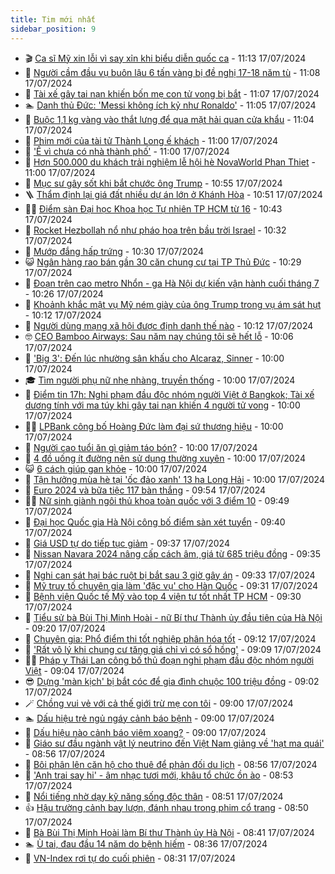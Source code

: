```yaml
---
title: Tim mới nhất
sidebar_position: 9
---
```


<!-- vnexpress-tin-moi-nhat:START -->
- 🎬 [Ca sĩ Mỹ xin lỗi vì say xỉn khi biểu diễn quốc ca](https://vnexpress.net/ca-si-my-xin-loi-vi-say-xin-khi-bieu-dien-quoc-ca-4771295.html) - 11:13 17/07/2024
- 🐎 [Người cầm đầu vụ buôn lậu 6 tấn vàng bị đề nghị 17-18 năm tù](https://vnexpress.net/nguoi-cam-dau-vu-buon-lau-6-tan-vang-bi-de-nghi-17-18-nam-tu-4771284.html) - 11:08 17/07/2024
- 🦍 [Tài xế gây tai nạn khiến bốn mẹ con tử vong bị bắt](https://vnexpress.net/tai-xe-gay-tai-nan-khien-bon-me-con-tu-vong-bi-bat-4771310.html) - 11:07 17/07/2024
- 🏊 [Danh thủ Đức: &#39;Messi không ích kỷ như Ronaldo&#39;](https://vnexpress.net/danh-thu-duc-messi-khong-ich-ky-nhu-ronaldo-4771308.html) - 11:05 17/07/2024
- 🎊 [Buộc 1,1 kg vàng vào thắt lưng để qua mặt hải quan cửa khẩu](https://vnexpress.net/buoc-1-1-kg-vang-vao-that-lung-de-qua-mat-hai-quan-cua-khau-4771302.html) - 11:04 17/07/2024
- 🎃 [Phim mới của tài tử Thành Long ế khách](https://vnexpress.net/phim-moi-cua-tai-tu-thanh-long-e-khach-4771235.html) - 11:00 17/07/2024
- 🧰 [&#39;Ế vì chưa có nhà thành phố&#39;](https://vnexpress.net/e-vi-chua-co-nha-thanh-pho-4770634.html) - 11:00 17/07/2024
- 🔭 [Hơn 500.000 du khách trải nghiệm lễ hội hè NovaWorld Phan Thiet](https://vnexpress.net/hon-500-000-du-khach-trai-nghiem-le-hoi-he-novaworld-phan-thiet-4771199.html) - 11:00 17/07/2024
- 🫶 [Mục sư gây sốt khi bắt chước ông Trump](https://vnexpress.net/muc-su-gay-sot-khi-bat-chuoc-ong-trump-4771290.html) - 10:55 17/07/2024
- 🪜 [Thẩm định lại giá đất nhiều dự án lớn ở Khánh Hòa](https://vnexpress.net/tham-dinh-lai-gia-dat-nhieu-du-an-lon-o-khanh-hoa-4771298.html) - 10:51 17/07/2024
- 👨‍🏫 [Điểm sàn Đại học Khoa học Tự nhiên TP HCM từ 16](https://vnexpress.net/diem-san-dai-hoc-khoa-hoc-tu-nhien-tp-hcm-nam-2024-tu-16-tro-len-4771304.html) - 10:43 17/07/2024
- 🎊 [Rocket Hezbollah nổ như pháo hoa trên bầu trời Israel](https://vnexpress.net/rocket-hezbollah-no-nhu-phao-hoa-tren-bau-troi-israel-4771278.html) - 10:32 17/07/2024
- 🎊 [Mướp đắng hấp trứng](https://vnexpress.net/muop-dang-hap-trung-4771153.html) - 10:30 17/07/2024
- 😺 [Ngân hàng rao bán gần 30 căn chung cư tại TP Thủ Đức](https://vnexpress.net/ngan-hang-rao-ban-gan-30-can-chung-cu-tai-tp-thu-duc-4771231.html) - 10:29 17/07/2024
- 🐘 [Đoạn trên cao metro Nhổn - ga Hà Nội dự kiến vận hành cuối tháng 7](https://vnexpress.net/doan-tren-cao-metro-nhon-ga-ha-noi-du-kien-van-hanh-cuoi-thang-7-4771196.html) - 10:26 17/07/2024
- 🌁 [Khoảnh khắc mật vụ Mỹ ném giày của ông Trump trong vụ ám sát hụt](https://vnexpress.net/khoanh-khac-mat-vu-my-nem-giay-cua-ong-trump-trong-vu-am-sat-hut-4771223.html) - 10:12 17/07/2024
- 🐲 [Người dùng mạng xã hội được định danh thế nào](https://vnexpress.net/nguoi-dung-mang-xa-hoi-duoc-dinh-danh-the-nao-4771141.html) - 10:12 17/07/2024
- 🤓 [CEO Bamboo Airways: Sau năm nay chúng tôi sẽ hết lỗ](https://vnexpress.net/ceo-bamboo-airways-sau-nam-nay-chung-toi-se-het-lo-4771064.html) - 10:06 17/07/2024
- 💪 [&#39;Big 3&#39;: Đến lúc nhường sân khấu cho Alcaraz, Sinner](https://vnexpress.net/big-3-den-luc-nhuong-san-khau-cho-alcaraz-sinner-4771297.html) - 10:00 17/07/2024
- 🎓 [Tìm người phụ nữ nhẹ nhàng, truyền thống](https://vnexpress.net/tim-nguoi-phu-nu-nhe-nhang-truyen-thong-4770990.html) - 10:00 17/07/2024
- 🫣 [Điểm tin 17h: Nghi phạm đầu độc nhóm người Việt ở Bangkok; Tài xế dương tính với ma túy khi gây tai nạn khiến 4 người tử vong](https://vnexpress.net/diem-tin-17h-nghi-pham-dau-doc-nhom-nguoi-viet-o-bangkok-tai-xe-duong-tinh-voi-ma-tuy-khi-gay-tai-nan-khien-4-nguoi-tu-vong-4771289.html) - 10:00 17/07/2024
- 🧑‍💻 [LPBank công bố Hoàng Đức làm đại sứ thương hiệu](https://vnexpress.net/lpbank-cong-bo-hoang-duc-lam-dai-su-thuong-hieu-4771286.html) - 10:00 17/07/2024
- 🐲 [Người cao tuổi ăn gì giảm táo bón?](https://vnexpress.net/nguoi-cao-tuoi-an-gi-giam-tao-bon-4771111.html) - 10:00 17/07/2024
- 🌝 [4 đồ uống ít đường nên sử dụng thường xuyên](https://vnexpress.net/4-do-uong-it-duong-nen-su-dung-thuong-xuyen-4771058.html) - 10:00 17/07/2024
- 😺 [6 cách giúp gan khỏe](https://vnexpress.net/6-cach-giup-gan-khoe-4770943.html) - 10:00 17/07/2024
- 🐎 [Tận hưởng mùa hè tại &#39;ốc đảo xanh&#39; 13 ha Long Hải](https://vnexpress.net/tan-huong-mua-he-tai-oc-dao-xanh-13-ha-long-hai-4770828.html) - 10:00 17/07/2024
- 🎡 [Euro 2024 và bữa tiệc 117 bàn thắng](https://vnexpress.net/euro-2024-va-bua-tiec-117-ban-thang-4771210.html) - 09:54 17/07/2024
- 👨‍🏫 [Nữ sinh giành ngôi thủ khoa toàn quốc với 3 điểm 10](https://vnexpress.net/thu-khoa-ky-thi-tot-nghiep-thpt-2024-4771146.html) - 09:49 17/07/2024
- 🦆 [Đại học Quốc gia Hà Nội công bố điểm sàn xét tuyển](https://vnexpress.net/diem-san-dai-hoc-quoc-gia-ha-noi-2024-4771283.html) - 09:40 17/07/2024
- 🚦 [Giá USD tự do tiếp tục giảm](https://vnexpress.net/gia-usd-tu-do-tiep-tuc-giam-sau-4771269.html) - 09:37 17/07/2024
- 💫 [Nissan Navara 2024 nâng cấp cách âm, giá từ 685 triệu đồng](https://vnexpress.net/nissan-navara-2024-nang-cap-cach-am-gia-tu-685-trieu-dong-4771173.html) - 09:35 17/07/2024
- 🎉 [Nghi can sát hại bác ruột bị bắt sau 3 giờ gây án](https://vnexpress.net/nghi-can-sat-hai-bac-ruot-bi-bat-sau-3-gio-gay-an-4771257.html) - 09:33 17/07/2024
- 🌋 [Mỹ truy tố chuyên gia làm &#39;đặc vụ&#39; cho Hàn Quốc](https://vnexpress.net/my-truy-to-chuyen-gia-lam-dac-vu-cho-han-quoc-4771125.html) - 09:31 17/07/2024
- 🤖 [Bệnh viện Quốc tế Mỹ vào top 4 viện tư tốt nhất TP HCM](https://vnexpress.net/benh-vien-quoc-te-my-vao-top-4-vien-tu-tot-nhat-tp-hcm-4771232.html) - 09:30 17/07/2024
- 🦏 [Tiểu sử bà Bùi Thị Minh Hoài - nữ Bí thư Thành ủy đầu tiên của Hà Nội](https://vnexpress.net/tieu-su-nu-bi-thu-thanh-uy-dau-tien-cua-ha-noi-4771274.html) - 09:20 17/07/2024
- 🦩 [Chuyên gia: Phổ điểm thi tốt nghiệp phân hóa tốt](https://vnexpress.net/chuyen-gia-pho-diem-thi-tot-nghiep-phan-hoa-tot-4771089.html) - 09:12 17/07/2024
- 👺 [&#39;Rất vô lý khi chung cư tăng giá chỉ vì có sổ hồng&#39;](https://vnexpress.net/rat-vo-ly-khi-chung-cu-tang-gia-chi-vi-co-so-hong-4771164.html) - 09:09 17/07/2024
- 🧑‍🏫 [Pháp y Thái Lan công bố thủ đoạn nghi phạm đầu độc nhóm người Việt](https://vnexpress.net/phap-y-thai-lan-cong-bo-thu-doan-nghi-pham-dau-doc-nhom-nguoi-viet-4771258.html) - 09:04 17/07/2024
- 😎 [Dựng &#39;màn kịch&#39; bị bắt cóc để gia đình chuộc 100 triệu đồng](https://vnexpress.net/dung-man-kich-bi-bat-coc-de-gia-dinh-chuoc-100-trieu-dong-4771180.html) - 09:02 17/07/2024
- 🪄 [Chồng vui vẻ với cả thế giới trừ mẹ con tôi](https://vnexpress.net/chong-vui-ve-voi-ca-the-gioi-tru-me-con-toi-4771054.html) - 09:00 17/07/2024
- 🏊 [Dấu hiệu trẻ ngủ ngáy cảnh báo bệnh](https://vnexpress.net/dau-hieu-tre-ngu-ngay-canh-bao-benh-4771149.html) - 09:00 17/07/2024
- 💃 [Dấu hiệu nào cảnh báo viêm xoang?](https://vnexpress.net/dau-hieu-nao-canh-bao-viem-xoang-4771041.html) - 09:00 17/07/2024
- 🦆 [Giáo sư đầu ngành vật lý neutrino đến Việt Nam giảng về &#39;hạt ma quái&#39;](https://vnexpress.net/giao-su-dau-nganh-vat-ly-neutrino-den-viet-nam-giang-ve-hat-ma-quai-4770726.html) - 08:56 17/07/2024
- 🎊 [Bôi phân lên căn hộ cho thuê để phản đối du lịch](https://vnexpress.net/boi-phan-len-can-ho-cho-thue-de-phan-doi-du-lich-4771135.html) - 08:56 17/07/2024
- 👺 [&#39;Anh trai say hi&#39; - âm nhạc tươi mới, khâu tổ chức ồn ào](https://vnexpress.net/anh-trai-say-hi-am-nhac-tuoi-moi-khau-to-chuc-on-ao-4770135.html) - 08:53 17/07/2024
- 🎡 [Nổi tiếng nhờ dạy kỹ năng sống độc thân](https://vnexpress.net/noi-tieng-nho-day-ky-nang-song-doc-than-4771184.html) - 08:51 17/07/2024
- 👍 [Hậu trường cảnh bay lượn, đánh nhau trong phim cổ trang](https://vnexpress.net/hau-truong-canh-bay-luon-danh-nhau-trong-phim-co-trang-4771246.html) - 08:50 17/07/2024
- 🐎 [Bà Bùi Thị Minh Hoài làm Bí thư Thành ủy Hà Nội](https://vnexpress.net/ba-bui-thi-minh-hoai-lam-bi-thu-thanh-uy-ha-noi-4770715.html) - 08:41 17/07/2024
- 🏊 [Ù tai, đau đầu 14 năm do bệnh hiếm](https://vnexpress.net/u-tai-dau-dau-14-nam-do-benh-hiem-4771212.html) - 08:36 17/07/2024
- 🦩 [VN-Index rơi tự do cuối phiên](https://vnexpress.net/vn-index-roi-tu-do-cuoi-phien-4771224.html) - 08:31 17/07/2024<!-- vnexpress-tin-moi-nhat:END -->
